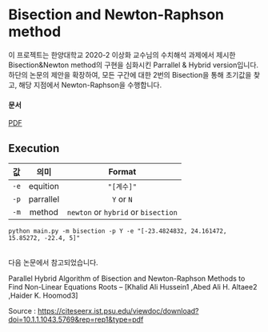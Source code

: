 Bisection and Newton-Raphson method
====================================================

이 프로젝트는 한양대학교 2020-2 이상화 교수님의 수치해석 과제에서 제시한 Bisection&Newton method의 구현을 심화시킨 Parrallel & Hybrid version입니다. 하단의 논문의 제안을 확장하여, 모든 구간에 대한 2번의 Bisection을 통해 초기값을 찾고, 해당 지점에서 Newton-Raphson을 수행합니다.

#### 문서
[PDF](./report.pdf)

Execution
---------
| 값 | 의미 | Format
|---|:---:|:---:|
| `-e` | equition | `"[계수]"`
| `-p` | parrallel | `Y` or `N`
| `-m` | method | `newton` or `hybrid` or `bisection`



```
python main.py -m bisection -p Y -e "[-23.4824832, 24.161472, 15.85272, -22.4, 5]"
```

<br />
다음 논문에서 참고되었습니다.  

Parallel Hybrid Algorithm of Bisection and Newton-Raphson Methods to Find Non-Linear Equations Roots – [Khalid Ali Hussein1 ,Abed Ali H. Altaee2 ,Haider K. Hoomod3]  

Source : https://citeseerx.ist.psu.edu/viewdoc/download?doi=10.1.1.1043.5769&rep=rep1&type=pdf